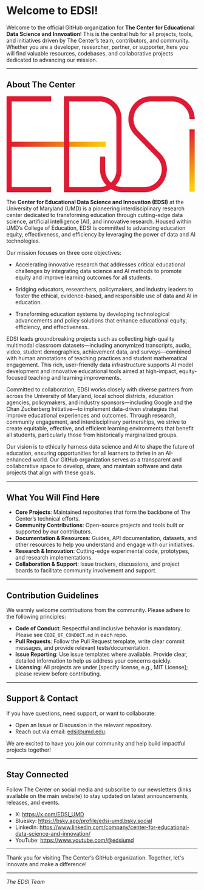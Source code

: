 # Welcome to EDSI!

Welcome to the official GitHub organization for **The Center for Educational Data Science and Innvoation**! This is the central hub for all projects, tools, and initiatives driven by The Center’s team, contributors, and community. Whether you are a developer, researcher, partner, or supporter, here you will find valuable resources, codebases, and collaborative projects dedicated to advancing our mission.

---

## About The Center

![EDSI Logo](logo_edsi_icon.jpg)

The **Center for Educational Data Science and Innovation (EDSI)** at the University of Maryland (UMD) is a pioneering interdisciplinary research center dedicated to transforming education through cutting-edge data science, artificial intelligence (AI), and innovative research. Housed within UMD’s College of Education, EDSI is committed to advancing education equity, effectiveness, and efficiency by leveraging the power of data and AI technologies.

Our mission focuses on three core objectives:

- Accelerating innovative research that addresses critical educational challenges by integrating data science and AI methods to promote equity and improve learning outcomes for all students.

- Bridging educators, researchers, policymakers, and industry leaders to foster the ethical, evidence-based, and responsible use of data and AI in education.

- Transforming education systems by developing technological advancements and policy solutions that enhance educational equity, efficiency, and effectiveness.

EDSI leads groundbreaking projects such as collecting high-quality multimodal classroom datasets—including anonymized transcripts, audio, video, student demographics, achievement data, and surveys—combined with human annotations of teaching practices and student mathematical engagement. This rich, user-friendly data infrastructure supports AI model development and innovative educational tools aimed at high-impact, equity-focused teaching and learning improvements.

Committed to collaboration, EDSI works closely with diverse partners from across the University of Maryland, local school districts, education agencies, policymakers, and industry sponsors—including Google and the Chan Zuckerberg Initiative—to implement data-driven strategies that improve educational experiences and outcomes. Through research, community engagement, and interdisciplinary partnerships, we strive to create equitable, effective, and efficient learning environments that benefit all students, particularly those from historically marginalized groups.

Our vision is to ethically harness data science and AI to shape the future of education, ensuring opportunities for all learners to thrive in an AI-enhanced world. Our GitHub organization serves as a transparent and collaborative space to develop, share, and maintain software and data projects that align with these goals.

---

## What You Will Find Here

- **Core Projects**: Maintained repositories that form the backbone of The Center’s technical efforts.
- **Community Contributions**: Open-source projects and tools built or supported by our contributors.
- **Documentation & Resources**: Guides, API documentation, datasets, and other resources to help you understand and engage with our initiatives.
- **Research & Innovation**: Cutting-edge experimental code, prototypes, and research implementations.
- **Collaboration & Support**: Issue trackers, discussions, and project boards to facilitate community involvement and support.

---

## Contribution Guidelines

We warmly welcome contributions from the community. Please adhere to the following principles:

- **Code of Conduct**: Respectful and inclusive behavior is mandatory. Please see `CODE_OF_CONDUCT.md` in each repo.
- **Pull Requests**: Follow the Pull Request template, write clear commit messages, and provide relevant tests/documentation.
- **Issue Reporting**: Use issue templates where available. Provide clear, detailed information to help us address your concerns quickly.
- **Licensing**: All projects are under [specify license, e.g., MIT License]; please review before contributing.

---

## Support & Contact

If you have questions, need support, or want to collaborate:

- Open an Issue or Discussion in the relevant repository.
- Reach out via email: edsi@umd.edu.

We are excited to have you join our community and help build impactful projects together!

---

## Stay Connected

Follow The Center on social media and subscribe to our newsletters (links available on the main website) to stay updated on latest announcements, releases, and events.
- X: https://x.com/EDSI_UMD
- Bluesky: https://bsky.app/profile/edsi-umd.bsky.social 
- LinkedIn: https://www.linkedin.com/company/center-for-educational-data-science-and-innovation/
- YouTube: https://www.youtube.com/@edsiumd

---

Thank you for visiting The Center’s GitHub organization. Together, let's innovate and make a difference!

---

*The EDSI Team*

